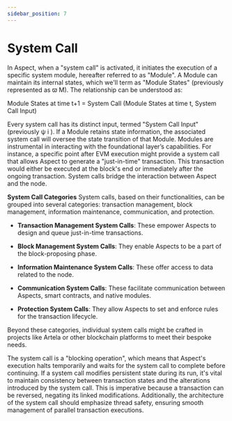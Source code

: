 ```yaml
---
sidebar_position: 7
---
```


# System Call

In Aspect, when a "system call" is activated, it initiates the execution of a specific system module, hereafter referred to as "Module". A Module can maintain its internal states, which we'll term as "Module States" (previously represented as ϖ M). The relationship can be understood as:

Module States at time t+1 = System Call (Module States at time t, System Call Input)

Every system call has its distinct input, termed "System Call Input" (previously ψ i ). If a Module retains state information, the associated system call will oversee the state transition of that Module. Modules are instrumental in interacting with the foundational layer’s capabilities. For instance, a specific point after EVM execution might provide a system call that allows Aspect to generate a "just-in-time" transaction. This transaction would either be executed at the block's end or immediately after the ongoing transaction. System calls bridge the interaction between Aspect and the node.

**System Call Categories**
System calls, based on their functionalities, can be grouped into several categories: transaction management, block management, information maintenance, communication, and protection.

- **Transaction Management System Calls**: These empower Aspects to design and queue just-in-time transactions.

- **Block Management System Calls**: They enable Aspects to be a part of the block-proposing phase.

- **Information Maintenance System Calls**: These offer access to data related to the node.

- **Communication System Calls**: These facilitate communication between Aspects, smart contracts, and native modules.

- **Protection System Calls**: They allow Aspects to set and enforce rules for the transaction lifecycle.

Beyond these categories, individual system calls might be crafted in projects like Artela or other blockchain platforms to meet their bespoke needs.

The system call is a "blocking operation", which means that Aspect's execution halts temporarily and waits for the system call to complete before continuing. If a system call modifies persistent state during its run, it's vital to maintain consistency between transaction states and the alterations introduced by the system call. This is imperative because a transaction can be reversed, negating its linked modifications. Additionally, the architecture of the system call should emphasize thread safety, ensuring smooth management of parallel transaction executions.
